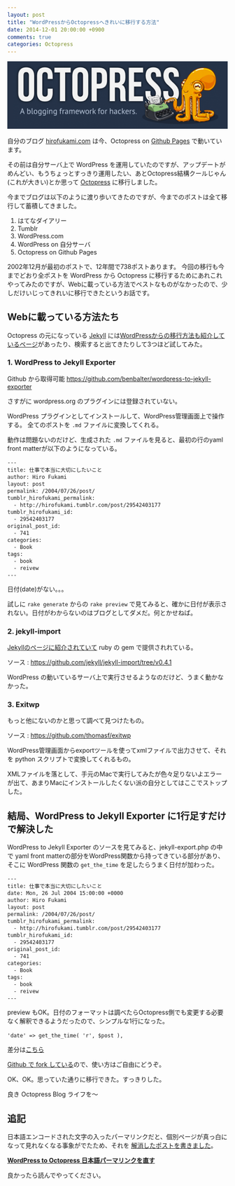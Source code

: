 ```yaml
---
layout: post
title: "WordPressからOctopressへきれいに移行する方法"
date: 2014-12-01 20:00:00 +0900
comments: true
categories: Octopress
---
```

![octopress](/images/20141201-octopress.png)

自分のブログ [hirofukami.com][] は今、Octopress on [Github Pages][] で動いています。

その前は自分サーバ上で WordPress を運用していたのですが、アップデートがめんどい、もうちょっとすっきり運用したい、あとOctopress結構クールじゃん(これが大きい)とか思って [Octopress][] に移行しました。

今までブログは以下のように渡り歩いてきたのですが、今までのポストは全て移行して蓄積してきました。

1. はてなダイアリー
2. Tumblr
3. WordPress.com
4. WordPress on 自分サーバ
5. Octopress on Github Pages

2002年12月が最初のポストで、12年間で738ポストあります。
今回の移行も今までどおり全ポストを WordPress から Octopress に移行するためにあれこれやってみたのですが、Webに載っている方法でベストなものがなかったので、少しだけいじってきれいに移行できたというお話です。

<!-- more -->

## Webに載っている方法たち

Octopress の元になっている [Jekyll][] には[WordPressからの移行方法も紹介しているページ][1]があったり、検索すると出てきたりして3つほど試してみた。

###  1. WordPress to Jekyll Exporter

Github から取得可能 https://github.com/benbalter/wordpress-to-jekyll-exporter

さすがに wordpress.org のプラグインには登録されていない。

WordPress プラグインとしてインストールして、WordPress管理画面上で操作する。
全てのポストを `.md` ファイルに変換してくれる。

動作は問題ないのだけど、生成された `.md` ファイルを見ると、最初の行のyaml front matterが以下のようになっている。

```
---
title: 仕事で本当に大切にしたいこと
author: Hiro Fukami
layout: post
permalink: /2004/07/26/post/
tumblr_hirofukami_permalink:
  - http://hirofukami.tumblr.com/post/29542403177
tumblr_hirofukami_id:
  - 29542403177
original_post_id:
  - 741
categories:
  - Book
tags:
  - book
  - reivew
---
```

日付(date)がない。。。

試しに `rake generate` からの `rake preview` で見てみると、確かに日付が表示されない。日付がわからないのはブログとしてダメだ。何とかせねば。

### 2. jekyll-import

[Jekyllのページに紹介されていて][1] ruby の gem で提供されれている。

ソース : https://github.com/jekyll/jekyll-import/tree/v0.4.1

WordPress の動いているサーバ上で実行させるようなのだけど、うまく動かなかった。


### 3. Exitwp

もっと他にないのかと思って調べて見つけたもの。

ソース : https://github.com/thomasf/exitwp

WordPress管理画面からexportツールを使ってxmlファイルで出力させて、それを python スクリプトで変換してくれるもの。

XMLファイルを落として、手元のMacで実行してみたが色々足りないよエラーが出て、あまりMacにインストールしたくない派の自分としてはここでストップした。

## 結局、WordPress to Jekyll Exporter に1行足すだけで解決した

WordPress to Jekyll Exporter のソースを見てみると、jekyll-export.php の中で yaml front matterの部分をWordPress関数から持ってきている部分があり、そこに WordPress 関数の `get_the_time` を足したらうまく日付が加わった。

```
---
title: 仕事で本当に大切にしたいこと
date: Mon, 26 Jul 2004 15:00:00 +0000
author: Hiro Fukami
layout: post
permalink: /2004/07/26/post/
tumblr_hirofukami_permalink:
  - http://hirofukami.tumblr.com/post/29542403177
tumblr_hirofukami_id:
  - 29542403177
original_post_id:
  - 741
categories:
  - Book
tags:
  - book
  - reivew
---
```

preview もOK。日付のフォーマットは調べたらOctopress側でも変更する必要なく解釈できるようだったので、シンプルな1行になった。

`'date' => get_the_time( 'r', $post ),`

差分は[こちら](https://github.com/d-sea/wordpress-to-jekyll-exporter/commit/50b7a10276dd8f799558502e8f4a0b7462968188)

[Github で fork している](https://github.com/d-sea/wordpress-to-jekyll-exporter)ので、使い方はご自由にどうぞ。

OK、OK。思っていた通りに移行できた。すっきりした。

良き Octopress Blog ライフを〜


## 追記

日本語エンコードされた文字の入ったパーマリンクだと、個別ページが真っ白になって見れなくなる事象がでたため、それを [解消したポストを書きました][afterpost]。

**[WordPress to Octopress 日本語パーマリンクを直す][afterpost]**

良かったら読んでやってください。

 [afterpost]: /2015/02/15/permalink-wordpress-to-octopress/

 [hirofukami.com]: http://hirofukami.com
 [Octopress]: http://octopress.org/
 [Github Pages]: https://pages.github.com/
 [Jekyll]: http://import.jekyllrb.com/
 [1]: http://import.jekyllrb.com/docs/wordpress/
